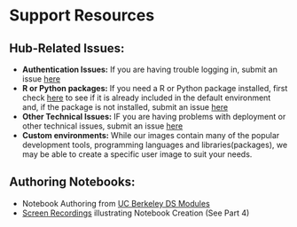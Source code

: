 # Support Resources

## Hub-Related Issues:
  - **Authentication Issues:** If you are having trouble logging in, submit an issue [here](https://github.com/cal-icor/cal-icor-hubs/issues/new?template=BLANK_ISSUE)
  - **R or Python packages:** If you need a R or Python package installed, first check [here](user_environments.md) to see if it is already included in the default environment and, if the package is not installed, submit an issue [here](https://github.com/cal-icor/base-user-image/issues)
  - **Other Technical Issues:** IF you are having problems with deployment or other technical issues, submit an issue [here](https://github.com/cal-icor/cal-icor-hubs/issues/new/choose)
  - **Custom environments:** While our images contain many of the popular development tools, programming languages and libraries(packages), we may be able to create a specific user image to suit your needs.
  
## Authoring Notebooks:  
  - Notebook Authoring from [UC Berkeley DS Modules](https://ds-modules.github.io/curriculum-guide/technology/pedagogy-and-technology/notebook-zero.html)
  - [Screen Recordings](https://www.data8.org/zero-to-data-8/authoring/authoring_screen_recordings.html) illustrating Notebook Creation (See Part 4)
